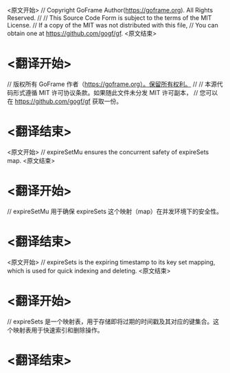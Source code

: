 
<原文开始>
// Copyright GoFrame Author(https://goframe.org). All Rights Reserved.
//
// This Source Code Form is subject to the terms of the MIT License.
// If a copy of the MIT was not distributed with this file,
// You can obtain one at https://github.com/gogf/gf.
<原文结束>

# <翻译开始>
// 版权所有 GoFrame 作者（https://goframe.org）。保留所有权利。
//
// 本源代码形式遵循 MIT 许可协议条款。如果随此文件未分发 MIT 许可副本，
// 您可以在 https://github.com/gogf/gf 获取一份。
# <翻译结束>


<原文开始>
// expireSetMu ensures the concurrent safety of expireSets map.
<原文结束>

# <翻译开始>
// expireSetMu 用于确保 expireSets 这个映射（map）在并发环境下的安全性。
# <翻译结束>


<原文开始>
// expireSets is the expiring timestamp to its key set mapping, which is used for quick indexing and deleting.
<原文结束>

# <翻译开始>
// expireSets 是一个映射表，用于存储即将过期的时间戳及其对应的键集合。这个映射表用于快速索引和删除操作。
# <翻译结束>

